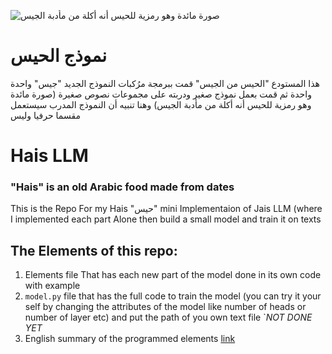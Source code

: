 ![صورة مائدة وهو رمزية للحيس أنه أكلة من مأدبة الجيس](images/3850.jpg)
# نموذج الحيس
هذا المستودع "الحيس من الجيس" قمت ببرمجة مرُكبات النموذج الجديد "جيس" واحدة واحدة ثم قمت بعمل نموذج صغير ودربته على مجموعات نصوص صغيرة
(صورة مائدة وهو رمزية للحيس أنه أكلة من مأدبة الجيس)
وهنا تنبيه أن النموذج المدرب سيستعمل مقسما حرفيا وليس
# Hais LLM 
### "Hais" is an old Arabic food made from dates 
This is the Repo For my Hais "حيس" mini Implementaion of Jais LLM (where I implemented each part Alone then build a small model and train it on texts


## The Elements of this repo: 
1. Elements file That has each new part of the model done in its own code with example 
2. ```model.py``` file that has the full code to train the model (you can try it your self by changing the attributes of the model like number of heads or number of layer etc) and put the path of you own text file `*NOT DONE YET*
3. English summary of the programmed elements [link](eng_exp.md)